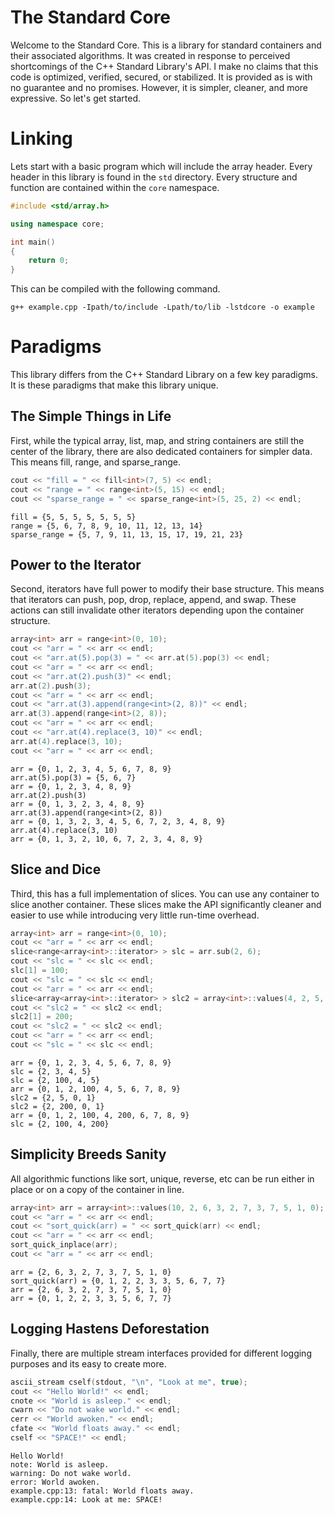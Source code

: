 # The Standard Core

Welcome to the Standard Core. This is a library for standard containers and their associated algorithms. It was created in response to perceived shortcomings of the C++ Standard Library's API. I make no claims that this code is optimized, verified, secured, or stabilized. It is provided as is with no guarantee and no promises. However, it is simpler, cleaner, and more expressive. So let's get started.

# Linking

Lets start with a basic program which will include the array header. Every header in this library is found in the `std` directory. Every structure and function are contained within the `core` namespace.

```c++
#include <std/array.h>

using namespace core;

int main()
{
    return 0;
}
```

This can be compiled with the following command.

```
g++ example.cpp -Ipath/to/include -Lpath/to/lib -lstdcore -o example
```

# Paradigms

This library differs from the C++ Standard Library on a few key paradigms. It is these paradigms that make this library unique.

## The Simple Things in Life

First, while the typical array, list, map, and string containers are still the center of the library, there are also dedicated containers for simpler data. This means fill, range, and sparse_range.

```c++
cout << "fill = " << fill<int>(7, 5) << endl;
cout << "range = " << range<int>(5, 15) << endl;
cout << "sparse_range = " << sparse_range<int>(5, 25, 2) << endl;
```

```
fill = {5, 5, 5, 5, 5, 5, 5}
range = {5, 6, 7, 8, 9, 10, 11, 12, 13, 14}
sparse_range = {5, 7, 9, 11, 13, 15, 17, 19, 21, 23}
```

## Power to the Iterator

Second, iterators have full power to modify their base structure. This means that iterators can push, pop, drop, replace, append, and swap. These actions can still invalidate other iterators depending upon the container structure.

```c++
array<int> arr = range<int>(0, 10);
cout << "arr = " << arr << endl;
cout << "arr.at(5).pop(3) = " << arr.at(5).pop(3) << endl;
cout << "arr = " << arr << endl;
cout << "arr.at(2).push(3)" << endl;
arr.at(2).push(3);
cout << "arr = " << arr << endl;
cout << "arr.at(3).append(range<int>(2, 8))" << endl;
arr.at(3).append(range<int>(2, 8));
cout << "arr = " << arr << endl;
cout << "arr.at(4).replace(3, 10)" << endl;
arr.at(4).replace(3, 10);
cout << "arr = " << arr << endl;
```

```
arr = {0, 1, 2, 3, 4, 5, 6, 7, 8, 9}
arr.at(5).pop(3) = {5, 6, 7}
arr = {0, 1, 2, 3, 4, 8, 9}
arr.at(2).push(3)
arr = {0, 1, 3, 2, 3, 4, 8, 9}
arr.at(3).append(range<int>(2, 8))
arr = {0, 1, 3, 2, 3, 4, 5, 6, 7, 2, 3, 4, 8, 9}
arr.at(4).replace(3, 10)
arr = {0, 1, 3, 2, 10, 6, 7, 2, 3, 4, 8, 9}
```

## Slice and Dice

Third, this has a full implementation of slices. You can use any container to slice another container. These slices make the API significantly cleaner and easier to use while introducing very little run-time overhead. 

```c++
array<int> arr = range<int>(0, 10);
cout << "arr = " << arr << endl;
slice<range<array<int>::iterator> > slc = arr.sub(2, 6);
cout << "slc = " << slc << endl;
slc[1] = 100;
cout << "slc = " << slc << endl;
cout << "arr = " << arr << endl;
slice<array<array<int>::iterator> > slc2 = array<int>::values(4, 2, 5, 0, 1).sample(arr);
cout << "slc2 = " << slc2 << endl;
slc2[1] = 200;
cout << "slc2 = " << slc2 << endl;
cout << "arr = " << arr << endl;
cout << "slc = " << slc << endl;
```

```
arr = {0, 1, 2, 3, 4, 5, 6, 7, 8, 9}
slc = {2, 3, 4, 5}
slc = {2, 100, 4, 5}
arr = {0, 1, 2, 100, 4, 5, 6, 7, 8, 9}
slc2 = {2, 5, 0, 1}
slc2 = {2, 200, 0, 1}
arr = {0, 1, 2, 100, 4, 200, 6, 7, 8, 9}
slc = {2, 100, 4, 200}
```

## Simplicity Breeds Sanity

All algorithmic functions like sort, unique, reverse, etc can be run either in place or on a copy of the container in line.

```c++
array<int> arr = array<int>::values(10, 2, 6, 3, 2, 7, 3, 7, 5, 1, 0);
cout << "arr = " << arr << endl;
cout << "sort_quick(arr) = " << sort_quick(arr) << endl;
cout << "arr = " << arr << endl;
sort_quick_inplace(arr);
cout << "arr = " << arr << endl;
```

```
arr = {2, 6, 3, 2, 7, 3, 7, 5, 1, 0}
sort_quick(arr) = {0, 1, 2, 2, 3, 3, 5, 6, 7, 7}
arr = {2, 6, 3, 2, 7, 3, 7, 5, 1, 0}
arr = {0, 1, 2, 2, 3, 3, 5, 6, 7, 7}
```

## Logging Hastens Deforestation

Finally, there are multiple stream interfaces provided for different logging purposes and its easy to create more.

```c++
ascii_stream cself(stdout, "\n", "Look at me", true);
cout << "Hello World!" << endl;
cnote << "World is asleep." << endl;
cwarn << "Do not wake world." << endl;
cerr << "World awoken." << endl;
cfate << "World floats away." << endl;
cself << "SPACE!" << endl;
```

```
Hello World!
note: World is asleep.
warning: Do not wake world.
error: World awoken.
example.cpp:13: fatal: World floats away.
example.cpp:14: Look at me: SPACE!
``` 
